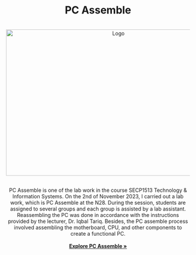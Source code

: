 <!-- Improved compatibility of back to top link: See: https://github.com/othneildrew/Best-README-Template/pull/73 -->
<a name="lab"></a>

<!--title-->
<h1 align="center">PC Assemble</h1>

<!-- PROJECT LOGO -->
<br />
<div align="center">
  <a href="image of TIS">
    <img src="https://media.giphy.com/media/Y7xSJvcLPsjLG3iJEX/giphy.gif"alt="Logo" width="600" height="400">
  </a>
  <br />
  <br />
  <p align="center">
    PC Assemble is one of the lab work in the course SECP1513 Technology & Information Systems. On the 2nd of November 2023, I carried out a lab work, which is PC Assemble at the N28. During the session, students are assigned to several groups and each group is assisted by a lab assistant. Reassembling the PC was done in accordance with the instructions provided by the lecturer, Dr. Iqbal Tariq. Besides, the PC assemble process involved assembling the motherboard, CPU, and other components to create a functional PC. 
    <br />
    <br />
    <a href="https://github.com/xinydd/PCAssemble.git"><strong>Explore PC Assemble »</strong></a>
   
  </p>
</div>
